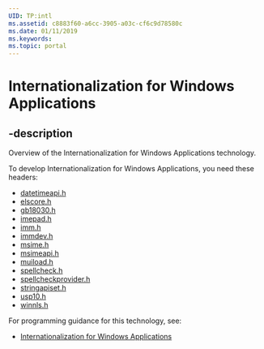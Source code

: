 ```yaml
---
UID: TP:intl
ms.assetid: c8883f60-a6cc-3905-a03c-cf6c9d78580c
ms.date: 01/11/2019
ms.keywords: 
ms.topic: portal
---
```


# Internationalization for Windows Applications

## -description

Overview of the Internationalization for Windows Applications technology.

To develop Internationalization for Windows Applications, you need these headers:

 * [datetimeapi.h](../datetimeapi/index.md)
 * [elscore.h](../elscore/index.md)
 * [gb18030.h](../gb18030/index.md)
 * [imepad.h](../imepad/index.md)
 * [imm.h](../imm/index.md)
 * [immdev.h](../immdev/index.md)
 * [msime.h](../msime/index.md)
 * [msimeapi.h](../msimeapi/index.md)
 * [muiload.h](../muiload/index.md)
 * [spellcheck.h](../spellcheck/index.md)
 * [spellcheckprovider.h](../spellcheckprovider/index.md)
 * [stringapiset.h](../stringapiset/index.md)
 * [usp10.h](../usp10/index.md)
 * [winnls.h](../winnls/index.md)

For programming guidance for this technology, see:
* [Internationalization for Windows Applications](/windows/desktop/intl)

